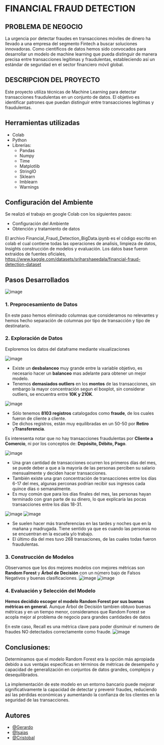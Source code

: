 # FINANCIAL FRAUD DETECTION

## PROBLEMA DE NEGOCIO

La urgencia por detectar fraudes en transacciones móviles de dinero ha llevado a una empresa del segmento Fintech a buscar soluciones innovadoras. Como científicos de datos hemos sido convocados para desarrollar un modelo de machine learning que pueda distinguir de manera precisa entre transacciones legítimas y fraudulentas, estableciendo así un estándar de seguridad en el sector financiero móvil global.

## DESCRIPCION DEL PROYECTO

Este proyecto utiliza técnicas de Machine Learning para detectar transacciones fraudulentas en un conjunto de datos. El objetivo es identificar patrones que puedan distinguir entre transacciones legítimas y fraudulentas.

## Herramientas utilizadas
- Colab
- Python
- Librerías:
  - Pandas
  - Numpy
  - Time
  - Matplotlib
  - StringIO
  - Sklearn
  - Imblearn
  - Warnings

## Configuración del Ambiente
Se realizó el trabajo en google Colab con los siguientes pasos:
- Configuración del Ambiente
- Obtención y tratamiento de datos

El archivo Financial_Fraud_Detection_BigData.ipynb es el código escrito en colab el cual contiene todas las operaciones de analisis, limpieza de datos, Insights construcción de modelos y evaluación.
Los datos base fueron extraidos de fuentes oficiales, https://www.kaggle.com/datasets/sriharshaeedala/financial-fraud-detection-dataset

## Pasos Desarrollados
![image](https://github.com/TigerXHero/Financial-Fraud-Detection/blob/main/images/pasos.png)

### 1. Preprocesamiento de Datos
En este paso hemos eliminado columnas que consideramos no relevantes y hemos hecho separación de columnas por tipo de transacción y tipo de destinatario.

### 2. Exploración de Datos

Exploremos los datos del dataframe mediante visualizaciones

![image](https://github.com/TigerXHero/Financial-Fraud-Detection/blob/main/images/distribucion_fraudes.png)
*   Existe un **desbalanceo** muy grande entre la variable objetivo, es necesario hacer un **balanceo** mas adelante para obtener un mejor modelo.
*   Tenemos **demasiados outliers** en los **montos** de las transacciones, sin embargo la mayor concentración segun el boxplot, sin considerar outliers, se encuentra entre **10K y 210K**.
  
![image](https://github.com/TigerXHero/Financial-Fraud-Detection/blob/main/images/transacciones_x_destinatario.png)
*   Sólo tenemos **8103 registros** catalogados como **fraude**, de los cuales fueron de cliente a cliente.
*   De dichos registros, están muy equilibradas en un 50-50 por  **Retiro** y**Transferencia**.

Es interesenta notar que no hay transacciones fraudulentas por **Cliente a Comercio**, ni por los conceptos de: **Depósito, Débito, Pago**.

![image](https://github.com/TigerXHero/Financial-Fraud-Detection/blob/main/images/transacciones_mes.png)

*   Una gran cantidad de transacciones ocurren los primeros días del mes, se puede deber a que a la mayoría de las personas perciben su salario mensualmente y deciden hacer transacciones.
*   También existe una gran concentración de transacciones entre los días 6-17 del mes, algunas perconas podrían recibir sus ingresos cada quince días o semanalmente.
*   Es muy común que para los días finales del mes, las personas hayan terminado con gran parte de su dinero, lo que explicaría las pocas transacciones entre los días 18-31.

![image](https://github.com/TigerXHero/Financial-Fraud-Detection/blob/main/images/transacciones_fraude.png)
![image](https://github.com/TigerXHero/Financial-Fraud-Detection/blob/main/images/transacciones_rango_horario.png)
*   Se suelen hacer más transferencias en las tardes y noches que en la mañana y madrugada. Tiene sentido ya que es cuando las personas no se encuentran en la escuela y/o trabajo.
*   El último día del mes tuvo 268 transaciones, de las cuales todas fueron fraudulentas.

### 3. Construcción de Modelos
Observamos que los dos mejores modelos con mejores métricas son **Random Forest** y **Árbol de Decisión** con un número bajo de Falsos Negativos y buenas clasificaciones.
![image](https://github.com/TigerXHero/Financial-Fraud-Detection/blob/main/images/matiz_confusion.png)
![image](https://github.com/GeraDLC/Financial_Fraud_Detection/blob/main/Unknown.png)

### 4. Evaluación y Selección del Modelo
**Hemos decidido escoger el modelo Random Forest por sus buenas métricas en general.** Aunque Árbol de Decisión tambien obtuvo buenas métricas y en un tiempo menor, consideramos que Random Forest se acopla mejor al problema de negocio para grandes cantidades de datos

En este caso, Recall es una métrica clave para poder disminuir el numero de fraudes NO detectados correctamente como fraude.
![image](https://github.com/TigerXHero/Financial-Fraud-Detection/blob/main/images/evaluacion_modelos.png)

## Conclusiones:

Determinamos que el modelo Random Forest era la opción más apropiada debido a sus ventajas específicas en términos de métricas de desempeño y capacidad de generalización en conjuntos de datos grandes, complejos y desequilibrados.

La implementación de este modelo en un entorno bancario puede mejorar significativamente la capacidad de detectar y prevenir fraudes, reduciendo así las pérdidas económicas y aumentando la confianza de los clientes en la seguridad de las transacciones.

## Autores

- [@Gerardo](https://github.com/GeraDLC)
- [@Isaias](https://github.com/TigerXHero)
- [@Cristobal]()
